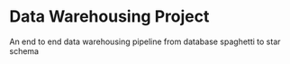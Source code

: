 # Data Warehousing Project
 An end to end data warehousing pipeline from database spaghetti to star schema
